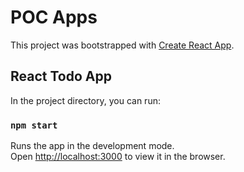 # POC Apps

This project was bootstrapped with [Create React App](https://github.com/facebook/create-react-app).

## React Todo App

In the project directory, you can run:

### `npm start`

Runs the app in the development mode.\
Open [http://localhost:3000](http://localhost:3000) to view it in the browser.
